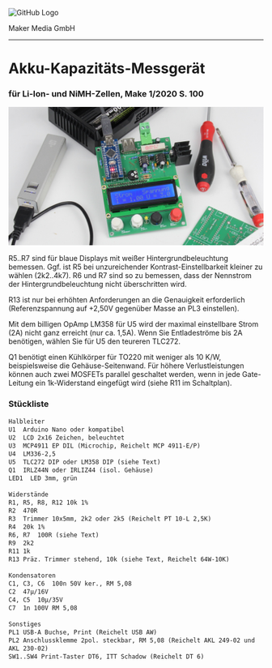 ![GitHub Logo](http://www.heise.de/make/icons/make_logo.png)

Maker Media GmbH

***

# Akku-Kapazitäts-Messgerät

### für Li-Ion- und NiMH-Zellen, Make 1/2020 S. 100

![Picture](https://github.com/MakeMagazinDE/Kapazit-Messg/blob/master/kapmess_gh.JPG)

R5..R7 sind für blaue Displays mit weißer Hintergrundbeleuchtung bemessen. Ggf. ist R5 bei unzureichender Kontrast-Einstellbarkeit kleiner zu wählen (2k2..4k7). R6 und R7 sind so zu bemessen, dass der Nennstrom der Hintergrundbeleuchtung nicht überschritten wird.

R13 ist nur bei erhöhten Anforderungen an die Genauigkeit erforderlich (Referenzspannung auf +2,50V gegenüber Masse an PL3 einstellen).

Mit dem billigen OpAmp LM358 für U5 wird der maximal einstellbare Strom (2A) nicht ganz erreicht (nur ca. 1,5A). Wenn Sie Entladeströme bis 2A benötigen, wählen Sie für U5 den teureren TLC272.

Q1 benötigt einen Kühlkörper für TO220 mit weniger als 10 K/W, beispielsweise die Gehäuse-Seitenwand. Für höhere Verlustleistungen können auch zwei MOSFETs parallel geschaltet werden, wenn in jede Gate-Leitung ein 1k-Widerstand eingefügt wird (siehe R11 im Schaltplan).

### Stückliste

	Halbleiter
	U1  Arduino Nano oder kompatibel
	U2  LCD 2x16 Zeichen, beleuchtet
	U3  MCP4911 EP DIL (Microchip, Reichelt MCP 4911-E/P)
	U4  LM336-2,5
	U5  TLC272 DIP oder LM358 DIP (siehe Text)
	Q1  IRLZ44N oder IRLIZ44 (isol. Gehäuse)
	LED1  LED 3mm, grün
  
	Widerstände
	R1, R5, R8, R12 10k 1%
	R2  470R
	R3  Trimmer 10x5mm, 2k2 oder 2k5 (Reichelt PT 10-L 2,5K)
	R4  20k 1%
	R6, R7  100R (siehe Text)
	R9  2k2
	R11 1k
	R13 Präz. Trimmer stehend, 10k (siehe Text, Reichelt 64W-10K)
  
	Kondensatoren
	C1, C3, C6  100n 50V ker., RM 5,08
	C2  47µ/16V
	C4, C5  10µ/35V
	C7  1n 100V RM 5,08
  
	Sonstiges
	PL1 USB-A Buchse, Print (Reichelt USB AW)
	PL2 Anschlussklemme 2pol. steckbar, RM 5,08 (Reichelt AKL 249-02 und AKL 230-02)
	SW1..SW4 Print-Taster DT6, ITT Schadow (Reichelt DT 6)
  
  
  
  
  
  
